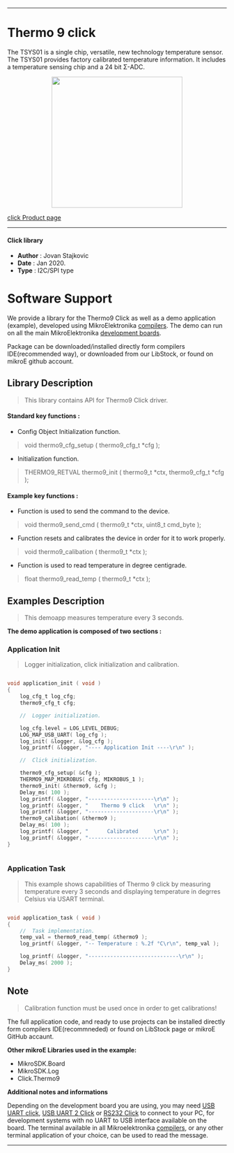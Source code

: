 
 

---
# Thermo 9 click

The TSYS01 is a single chip, versatile, new technology temperature sensor. The TSYS01 provides factory calibrated temperature information. It includes a temperature sensing chip and a 24 bit Σ-ADC.

<p align="center">
  <img src="https://download.mikroe.com/images/click_for_ide/thermo9_click.png" height=300px>
</p>

[click Product page](<https://www.mikroe.com/thermo-9-click>)

---


#### Click library 

- **Author**        : Jovan Stajkovic
- **Date**          : Jan 2020.
- **Type**          : I2C/SPI type


# Software Support

We provide a library for the Thermo9 Click 
as well as a demo application (example), developed using MikroElektronika 
[compilers](https://shop.mikroe.com/compilers). 
The demo can run on all the main MikroElektronika [development boards](https://shop.mikroe.com/development-boards).

Package can be downloaded/installed directly form compilers IDE(recommended way), or downloaded from our LibStock, or found on mikroE github account. 

## Library Description

> This library contains API for Thermo9 Click driver.

#### Standard key functions :

- Config Object Initialization function.
> void thermo9_cfg_setup ( thermo9_cfg_t *cfg ); 
 
- Initialization function.
> THERMO9_RETVAL thermo9_init ( thermo9_t *ctx, thermo9_cfg_t *cfg );

#### Example key functions :

- Function is used to send the command to the device.
> void thermo9_send_cmd ( thermo9_t *ctx, uint8_t cmd_byte );
 
- Function resets and calibrates the device in order for it to work properly.
> void thermo9_calibation ( thermo9_t *ctx );

- Function is used to read temperature in degree centigrade.
> float thermo9_read_temp ( thermo9_t *ctx );

## Examples Description

> 
> This demoapp measures temperature every 3 seconds.
> 

**The demo application is composed of two sections :**

### Application Init 

>
> Logger initialization, click initialization and calibration.
> 

```c

void application_init ( void )
{
    log_cfg_t log_cfg;
    thermo9_cfg_t cfg;

    //  Logger initialization.

    log_cfg.level = LOG_LEVEL_DEBUG;
    LOG_MAP_USB_UART( log_cfg );
    log_init( &logger, &log_cfg );
    log_printf( &logger, "---- Application Init ----\r\n" );

    //  Click initialization.

    thermo9_cfg_setup( &cfg );
    THERMO9_MAP_MIKROBUS( cfg, MIKROBUS_1 );
    thermo9_init( &thermo9, &cfg );
    Delay_ms( 100 );
    log_printf( &logger, "---------------------\r\n" );
    log_printf( &logger, "    Thermo 9 click   \r\n" );
    log_printf( &logger, "---------------------\r\n" );
    thermo9_calibation( &thermo9 );
    Delay_ms( 100 );
    log_printf( &logger, "      Calibrated     \r\n" );
    log_printf( &logger, "---------------------\r\n" );
}
  
```

### Application Task

>
> This example shows capabilities of Thermo 9 click by measuring
> temperature every 3 seconds and displaying temperature in degrres Celsius 
> via USART terminal.
> 

```c

void application_task ( void )
{
    //  Task implementation.
    temp_val = thermo9_read_temp( &thermo9 );
    log_printf( &logger, "-- Temperature : %.2f °C\r\n", temp_val );

    log_printf( &logger, "-----------------------------\r\n" );
    Delay_ms( 2000 );
}  

```

## Note

> 
> Calibration function must be used once in order to get calibrations!
> 

The full application code, and ready to use projects can be  installed directly form compilers IDE(recommneded) or found on LibStock page or mikroE GitHub accaunt.

**Other mikroE Libraries used in the example:** 

- MikroSDK.Board
- MikroSDK.Log
- Click.Thermo9

**Additional notes and informations**

Depending on the development board you are using, you may need 
[USB UART click](https://shop.mikroe.com/usb-uart-click), 
[USB UART 2 Click](https://shop.mikroe.com/usb-uart-2-click) or 
[RS232 Click](https://shop.mikroe.com/rs232-click) to connect to your PC, for 
development systems with no UART to USB interface available on the board. The 
terminal available in all Mikroelektronika 
[compilers](https://shop.mikroe.com/compilers), or any other terminal application 
of your choice, can be used to read the message.



---
